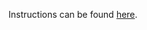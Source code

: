 Instructions can be found [here](https://devops-lecture.as-code.link/tutorials/build-container-image-and-start-container#solution).
